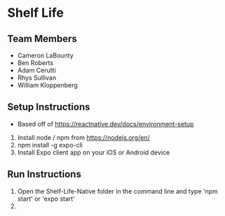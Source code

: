 # Shelf Life

## Team Members
- Cameron LaBounty
- Ben Roberts
- Adam Cerutti
- Rhys Sullivan
- William Kloppenberg

## Setup Instructions
- Based off of https://reactnative.dev/docs/environment-setup

1. Install node / npm from https://nodejs.org/en/
2. npm install -g expo-cli
3. Install Expo client app on your iOS or Android device


## Run Instructions
1. Open the Shelf-Life-Native folder in the command line and type 'npm start' or 'expo start'
2. 